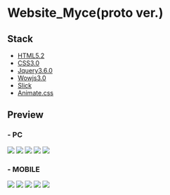 # Website_Myce(proto ver.)

## Stack

-   [HTML5.2](https://html.spec.whatwg.org/)
-   [CSS3.0](https://www.w3.org/TR/CSS/)
-   [Jquery3.6.0](https://jquery.com/)
-   [Wowjs3.0](https://wowjs.uk/)
-   [Slick](https://kenwheeler.github.io/slick/)
-   [Animate.css](https://animate.style/)

## Preview

### - PC
<img src="https://github.com/hwang1588/repo_img_src/blob/main/_korfin_myce_sumin_ver/pc1.png">
<img src="https://github.com/hwang1588/repo_img_src/blob/main/_korfin_myce_sumin_ver/pc2.png">
<img src="https://github.com/hwang1588/repo_img_src/blob/main/_korfin_myce_sumin_ver/pc3.png">
<img src="https://github.com/hwang1588/repo_img_src/blob/main/_korfin_myce_sumin_ver/pc4.png">
<img src="https://github.com/hwang1588/repo_img_src/blob/main/_korfin_myce_sumin_ver/pc5.png">


### - MOBILE
<img src="https://github.com/hwang1588/repo_img_src/blob/main/_korfin_myce_sumin_ver/mobile1.png">
<img src="https://github.com/hwang1588/repo_img_src/blob/main/_korfin_myce_sumin_ver/mobile2.png">
<img src="https://github.com/hwang1588/repo_img_src/blob/main/_korfin_myce_sumin_ver/mobile3.png">
<img src="https://github.com/hwang1588/repo_img_src/blob/main/_korfin_myce_sumin_ver/mobile4.png">
<img src="https://github.com/hwang1588/repo_img_src/blob/main/_korfin_myce_sumin_ver/mobile5.png">
